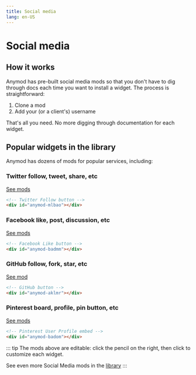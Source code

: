```yaml
---
title: Social media
lang: en-US
---
```

<sandbox/>

# Social media

## How it works

Anymod has pre-built social media mods so that you don't have to dig through docs each time you want to install a widget. The process is straightforward:
1. Clone a mod 
2. Add your (or a client's) username

That's all you need. No more digging through documentation for each widget.

## Popular widgets in the library

Anymod has dozens of mods for popular services, including:

### Twitter follow, tweet, share, etc 
[See mods](https://anymod.com/library?q=twitter)

```html
<!-- Twitter Follow button -->
<div id="anymod-mlbao"></div>
```

<div class="mod-container mh-50">
  <!-- [Sandbox] Twitter Follow button Social-01 -->
  <mod mod-key="bband"/>
</div>

### Facebook like, post, discussion, etc 
[See mods](https://anymod.com/library?q=facebook)

```html
<!-- Facebook Like button -->
<div id="anymod-badmm"></div>
```

<div class="mod-container mh-50">
  <!-- [Sandbox] Facebook Like button Social-02 -->
  <mod mod-key="rbara"/>
</div>

### GitHub follow, fork, star, etc
[See mod](https://anymod.com/mod/aklmr?v=20)

```html
<!-- GitHub button -->
<div id="anymod-aklmr"></div>
```
<div class="mod-container mh-50">
  <!-- [Sandbox] GitHub button Social-03 -->
  <mod mod-key="oorka"/>
</div>

### Pinterest board, profile, pin button, etc
[See mods](https://anymod.com/library?q=pinterest)

```html
<!-- Pinterest User Profile embed -->
<div id="anymod-badom"></div>
```

<div class="mod-container mh-50">
  <!-- [Sandbox] Pinterest User Profile embed -->
  <mod mod-key="dmkln"/>
</div>

::: tip
The mods above are editable: click the pencil <sandbox-inline/> on the right, then click to customize each widget.

See even more Social Media mods in the [library](https://anymod.com/library?tag=social%20media)
:::